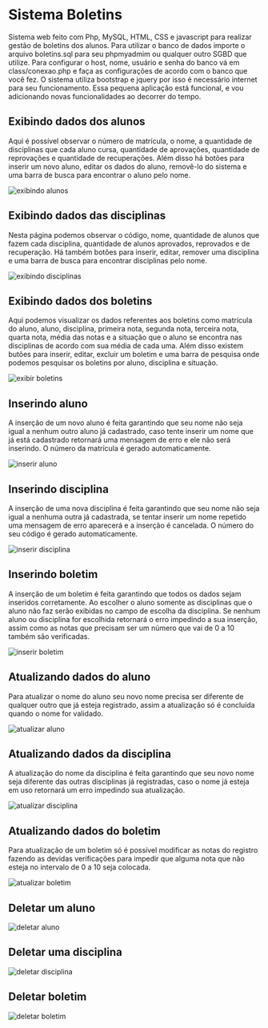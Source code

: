 # Sistema Boletins
Sistema web feito com Php, MySQL, HTML, CSS e javascript para realizar gestão de boletins dos alunos.
Para utilizar o banco de dados importe o arquivo boletins.sql para seu phpmyadmim ou qualquer outro SGBD que utilize.
Para configurar o host, nome, usuário e senha do banco vá em class/conexao.php e faça as configurações de acordo com o banco que você fez. O sistema utiliza bootstrap e jquery por isso é necessário internet para seu funcionamento. Essa pequena aplicação está funcional, e vou adicionando novas funcionalidades ao decorrer do tempo.

## Exibindo dados dos alunos
Aqui é possível observar o número de matrícula, o nome, a quantidade de disciplinas que cada aluno cursa, quantidade de aprovações, quantidade de reprovações e quantidade de recuperações. Além disso há botões para inserir um novo aluno, editar os dados do aluno, removê-lo do sistema e uma barra de busca para encontrar o aluno pelo nome.

![exibindo alunos](https://github.com/rodriguesrenato61/Sistema-Boletins/blob/master/img/alunos.png)

## Exibindo dados das disciplinas
Nesta página podemos observar o código, nome, quantidade de alunos que fazem cada disciplina, quantidade de alunos aprovados, reprovados e de recuperação. Há também botões para inserir, editar, remover uma disciplina e uma barra de busca para encontrar disciplinas pelo nome.

![exibindo disciplinas](https://github.com/rodriguesrenato61/Sistema-Boletins/blob/master/img/disciplinas.png)

## Exibindo dados dos boletins
Aqui podemos visualizar os dados referentes aos boletins como matrícula do aluno, aluno, disciplina, primeira nota, segunda nota, terceira nota, quarta nota, média das notas e a situação que o aluno se encontra nas disciplinas de acordo com sua média de cada uma. Além disso existem butões para inserir, editar, excluir um boletim e uma barra de pesquisa onde podemos pesquisar os boletins por aluno, disciplina e situação.

![exibir boletins](https://github.com/rodriguesrenato61/Sistema-Boletins/blob/master/img/boletins.png)

## Inserindo aluno
A inserção de um novo aluno é feita garantindo que seu nome não seja igual a nenhum outro aluno já cadastrado, caso tente inserir um nome que já está cadastrado retornará uma mensagem de erro e ele não será inserindo. O número da matrícula é gerado automaticamente.

![inserir aluno](https://github.com/rodriguesrenato61/Sistema-Boletins/blob/master/img/inserir_aluno.png)

## Inserindo disciplina
A inserção de uma nova disciplina é feita garantindo que seu nome não seja igual a nenhuma outra já cadastrada, se tentar inserir um nome repetido uma mensagem de erro aparecerá e a inserção é cancelada. O número do seu código é gerado automaticamente.

![inserir disciplina](https://github.com/rodriguesrenato61/Sistema-Boletins/blob/master/img/inserindo_disciplina.png)

## Inserindo boletim
A inserção de um boletim é feita garantindo que todos os dados sejam inseridos corretamente. Ao escolher o aluno somente as disciplinas que o aluno não faz serão exibidas no campo de escolha da disciplina. Se nenhum aluno ou disciplina for escolhida retornará o erro impedindo a sua inserção, assim como as notas que precisam ser um número que vai de 0 a 10 também são verificadas.

![inserir boletim](https://github.com/rodriguesrenato61/Sistema-Boletins/blob/master/img/inserindo_boletim.png) 

## Atualizando dados do aluno
Para atualizar o nome do aluno seu novo nome precisa ser diferente de qualquer outro que já esteja registrado, assim a atualização só é concluída quando o nome for validado.

![atualizar aluno](https://github.com/rodriguesrenato61/Sistema-Boletins/blob/master/img/editar_aluno.png)

## Atualizando dados da disciplina
A atualização do nome da disciplina é feita garantindo que seu novo nome seja diferente das outras disciplinas já registradas, caso o nome já esteja em uso retornará um erro impedindo sua atualização.

![atualizar disciplina](https://github.com/rodriguesrenato61/Sistema-Boletins/blob/master/img/editar_disciplina.png)

## Atualizando dados do boletim
Para atualização de um boletim só é possível modificar as notas do registro fazendo as devidas verificações para impedir que alguma nota que não esteja no intervalo de 0 a 10 seja colocada.

![atualizar boletim](https://github.com/rodriguesrenato61/Sistema-Boletins/blob/master/img/editar_boletim.png) 

## Deletar um aluno

![deletar aluno](https://github.com/rodriguesrenato61/Sistema-Boletins/blob/master/img/excluir_aluno.png)

## Deletar uma disciplina

![deletar disciplina](https://github.com/rodriguesrenato61/Sistema-Boletins/blob/master/img/excluir_disciplina.png)

## Deletar boletim

![deletar boletim](https://github.com/rodriguesrenato61/Sistema-Boletins/blob/master/img/excluir_boletim.png)
